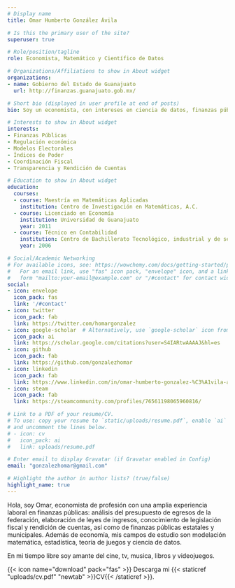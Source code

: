 ```yaml
---
# Display name
title: Omar Humberto González Ávila

# Is this the primary user of the site?
superuser: true

# Role/position/tagline
role: Economista, Matemático y Científico de Datos

# Organizations/Affiliations to show in About widget
organizations:
- name: Gobierno del Estado de Guanajuato
  url: http://finanzas.guanajuato.gob.mx/

# Short bio (displayed in user profile at end of posts)
bio: Soy un economista, con intereses en ciencia de datos, finanzas públicas, elecciones, deportes y teoría de juegos.

# Interests to show in About widget
interests:
- Finanzas Públicas
- Regulación económica
- Modelos Electorales
- Índices de Poder
- Coordinación Fiscal
- Transparencia y Rendición de Cuentas

# Education to show in About widget
education:
  courses:
  - course: Maestría en Matemáticas Aplicadas
    institution: Centro de Investigación en Matemáticas, A.C.
  - course: Licenciado en Economía
    institution: Universidad de Guanajuato
    year: 2011
  - course: Técnico en Contabilidad
    institution: Centro de Bachillerato Tecnológico, industrial y de servicios 148
    year: 2006

# Social/Academic Networking
# For available icons, see: https://wowchemy.com/docs/getting-started/page-builder/#icons
#   For an email link, use "fas" icon pack, "envelope" icon, and a link in the
#   form "mailto:your-email@example.com" or "/#contact" for contact widget.
social:
- icon: envelope
  icon_pack: fas
  link: '/#contact'
- icon: twitter
  icon_pack: fab
  link: https://twitter.com/homargonzalez
- icon: google-scholar  # Alternatively, use `google-scholar` icon from `ai` icon pack
  icon_pack: ai
  link: https://scholar.google.com/citations?user=S4IARtwAAAAJ&hl=es
- icon: github
  icon_pack: fab
  link: https://github.com/gonzalezhomar
- icon: linkedin
  icon_pack: fab
  link: https://www.linkedin.com/in/omar-humberto-gonzalez-%C3%A1vila-ab674128/
- icon: steam
  icon_pack: fab
  link: https://steamcommunity.com/profiles/76561198065960816/

# Link to a PDF of your resume/CV.
# To use: copy your resume to `static/uploads/resume.pdf`, enable `ai` icons in `params.toml`,
# and uncomment the lines below.
# - icon: cv
#   icon_pack: ai
#   link: uploads/resume.pdf

# Enter email to display Gravatar (if Gravatar enabled in Config)
email: "gonzalezhomar@gmail.com"

# Highlight the author in author lists? (true/false)
highlight_name: true
---
```


Hola, soy Omar, economista de profesión con una amplia experiencia laboral en finanzas públicas: análisis del presupuesto de egresos de la federación, elaboración de leyes de ingresos, conocimiento de legislación fiscal y rendición de cuentas, así como de finanzas públicas estatales y municipales. Además de economía, mis campos de estudio son modelación matemática, estadística, teoría de juegos y ciencia de datos.

En mi tiempo libre soy amante del cine, tv, musica, libros y videojuegos.

{{< icon name="download" pack="fas" >}} Descarga mi {{< staticref "uploads/cv.pdf" "newtab" >}}CV{{< /staticref >}}.
